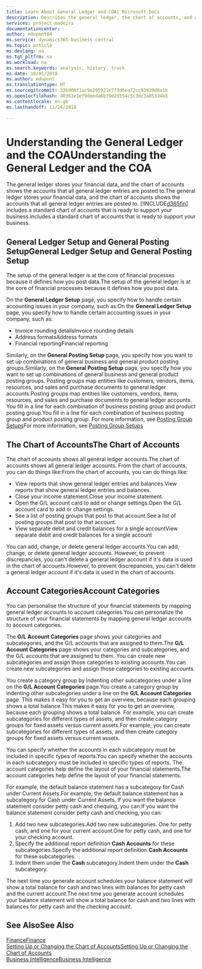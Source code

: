 ```yaml
---
title: Learn About General Ledger and COA| Microsoft Docs
description: Describes the general ledger, the chart of accounts, and account categories.
services: project-madeira
documentationcenter: 
author: edupont04
ms.service: dynamics365-business-central
ms.topic: article
ms.devlang: na
ms.tgt_pltfrm: na
ms.workload: na
ms.search.keywords: analysis, history, track
ms.date: 10/01/2018
ms.author: edupont
ms.translationtype: HT
ms.sourcegitcommit: 33b900f1ac9e295921e7f3d6ea72cc93939d8a1b
ms.openlocfilehash: 40363e1ef9deeda6b39e2d554c5c3dc3a85334b8
ms.contentlocale: en-gb
ms.lasthandoff: 11/26/2018

---
```

# <a name="understanding-the-general-ledger-and-the-coa"></a><span data-ttu-id="810cb-103">Understanding the General Ledger and the COA</span><span class="sxs-lookup"><span data-stu-id="810cb-103">Understanding the General Ledger and the COA</span></span>
<span data-ttu-id="810cb-104">The general ledger stores your financial data, and the chart of accounts shows the accounts that all general ledger entries are posted to.</span><span class="sxs-lookup"><span data-stu-id="810cb-104">The general ledger stores your financial data, and the chart of accounts shows the accounts that all general ledger entries are posted to.</span></span> [!INCLUDE[d365fin](includes/d365fin_md.md)] <span data-ttu-id="810cb-105">includes a standard chart of accounts that is ready to support your business.</span><span class="sxs-lookup"><span data-stu-id="810cb-105">includes a standard chart of accounts that is ready to support your business.</span></span>

## <a name="general-ledger-setup-and-general-posting-setup"></a><span data-ttu-id="810cb-106">General Ledger Setup and General Posting Setup</span><span class="sxs-lookup"><span data-stu-id="810cb-106">General Ledger Setup and General Posting Setup</span></span>
<span data-ttu-id="810cb-107">The setup of the general ledger is at the core of financial processes because it defines how you post data.</span><span class="sxs-lookup"><span data-stu-id="810cb-107">The setup of the general ledger is at the core of financial processes because it defines how you post data.</span></span>  

<span data-ttu-id="810cb-108">On the **General Ledger Setup** page, you specify how to handle certain accounting issues in your company, such as:</span><span class="sxs-lookup"><span data-stu-id="810cb-108">On the **General Ledger Setup** page, you specify how to handle certain accounting issues in your company, such as:</span></span>  

* <span data-ttu-id="810cb-109">Invoice rounding details</span><span class="sxs-lookup"><span data-stu-id="810cb-109">Invoice rounding details</span></span>  
* <span data-ttu-id="810cb-110">Address formats</span><span class="sxs-lookup"><span data-stu-id="810cb-110">Address formats</span></span>  
* <span data-ttu-id="810cb-111">Financial reporting</span><span class="sxs-lookup"><span data-stu-id="810cb-111">Financial reporting</span></span>  

<span data-ttu-id="810cb-112">Similarly, on the **General Posting Setup** page, you specify how you want to set up combinations of general business and general product posting groups.</span><span class="sxs-lookup"><span data-stu-id="810cb-112">Similarly, on the **General Posting Setup** page, you specify how you want to set up combinations of general business and general product posting groups.</span></span> <span data-ttu-id="810cb-113">Posting groups map entities like customers, vendors, items, resources, and sales and purchase documents to general ledger accounts.</span><span class="sxs-lookup"><span data-stu-id="810cb-113">Posting groups map entities like customers, vendors, items, resources, and sales and purchase documents to general ledger accounts.</span></span> <span data-ttu-id="810cb-114">You fill in a line for each combination of business posting group and product posting group.</span><span class="sxs-lookup"><span data-stu-id="810cb-114">You fill in a line for each combination of business posting group and product posting group.</span></span> <span data-ttu-id="810cb-115">For more information, see [Posting Group Setups](finance-posting-groups.md)</span><span class="sxs-lookup"><span data-stu-id="810cb-115">For more information, see [Posting Group Setups](finance-posting-groups.md)</span></span>  

## <a name="the-chart-of-accounts"></a><span data-ttu-id="810cb-116">The Chart of Accounts</span><span class="sxs-lookup"><span data-stu-id="810cb-116">The Chart of Accounts</span></span>
<span data-ttu-id="810cb-117">The chart of accounts shows all general ledger accounts.</span><span class="sxs-lookup"><span data-stu-id="810cb-117">The chart of accounts shows all general ledger accounts.</span></span> <span data-ttu-id="810cb-118">From the chart of accounts, you can do things like:</span><span class="sxs-lookup"><span data-stu-id="810cb-118">From the chart of accounts, you can do things like:</span></span>  

* <span data-ttu-id="810cb-119">View reports that show general ledger entries and balances.</span><span class="sxs-lookup"><span data-stu-id="810cb-119">View reports that show general ledger entries and balances.</span></span>  
* <span data-ttu-id="810cb-120">Close your income statement.</span><span class="sxs-lookup"><span data-stu-id="810cb-120">Close your income statement.</span></span>  
* <span data-ttu-id="810cb-121">Open the G/L account card to add or change settings.</span><span class="sxs-lookup"><span data-stu-id="810cb-121">Open the G/L account card to add or change settings.</span></span>  
* <span data-ttu-id="810cb-122">See a list of posting groups that post to that account.</span><span class="sxs-lookup"><span data-stu-id="810cb-122">See a list of posting groups that post to that account.</span></span>
* <span data-ttu-id="810cb-123">View separate debit and credit balances for a single account</span><span class="sxs-lookup"><span data-stu-id="810cb-123">View separate debit and credit balances for a single account</span></span>  

<span data-ttu-id="810cb-124">You can add, change, or delete general ledger accounts.</span><span class="sxs-lookup"><span data-stu-id="810cb-124">You can add, change, or delete general ledger accounts.</span></span> <span data-ttu-id="810cb-125">However, to prevent discrepancies, you can't delete a general ledger account if it's data is used in the chart of accounts.</span><span class="sxs-lookup"><span data-stu-id="810cb-125">However, to prevent discrepancies, you can't delete a general ledger account if it's data is used in the chart of accounts.</span></span>  

## <a name="account-categories"></a><span data-ttu-id="810cb-126">Account Categories</span><span class="sxs-lookup"><span data-stu-id="810cb-126">Account Categories</span></span>
<span data-ttu-id="810cb-127">You can personalise the structure of your financial statements by mapping general ledger accounts to account categories.</span><span class="sxs-lookup"><span data-stu-id="810cb-127">You can personalize the structure of your financial statements by mapping general ledger accounts to account categories.</span></span>  

<span data-ttu-id="810cb-128">The **G/L Account Categories** page shows your categories and subcategories, and the G/L accounts that are assigned to them.</span><span class="sxs-lookup"><span data-stu-id="810cb-128">The **G/L Account Categories** page shows your categories and subcategories, and the G/L accounts that are assigned to them.</span></span> <span data-ttu-id="810cb-129">You can create new subcategories and assign those categories to existing accounts.</span><span class="sxs-lookup"><span data-stu-id="810cb-129">You can create new subcategories and assign those categories to existing accounts.</span></span>  

<span data-ttu-id="810cb-130">You create a category group by indenting other subcategories under a line on the **G/L Account Categories** page.</span><span class="sxs-lookup"><span data-stu-id="810cb-130">You create a category group by indenting other subcategories under a line on the **G/L Account Categories** page.</span></span> <span data-ttu-id="810cb-131">This makes it easy for you to get an overview, because each grouping shows a total balance.</span><span class="sxs-lookup"><span data-stu-id="810cb-131">This makes it easy for you to get an overview, because each grouping shows a total balance.</span></span> <span data-ttu-id="810cb-132">For example, you can create subcategories for different types of assets, and then create category groups for fixed assets versus current assets.</span><span class="sxs-lookup"><span data-stu-id="810cb-132">For example, you can create subcategories for different types of assets, and then create category groups for fixed assets versus current assets.</span></span>  

<span data-ttu-id="810cb-133">You can specify whether the accounts in each subcategory must be included in specific types of reports.</span><span class="sxs-lookup"><span data-stu-id="810cb-133">You can specify whether the accounts in each subcategory must be included in specific types of reports.</span></span> <span data-ttu-id="810cb-134">The account categories help define the layout of your financial statements.</span><span class="sxs-lookup"><span data-stu-id="810cb-134">The account categories help define the layout of your financial statements.</span></span>  

<span data-ttu-id="810cb-135">For example, the default balance statement has a subcategory for Cash under Current Assets.</span><span class="sxs-lookup"><span data-stu-id="810cb-135">For example, the default balance statement has a subcategory for Cash under Current Assets.</span></span> <span data-ttu-id="810cb-136">If you want the balance statement consider petty cash and chequing, you can:</span><span class="sxs-lookup"><span data-stu-id="810cb-136">If you want the balance statement consider petty cash and checking, you can:</span></span>  

1. <span data-ttu-id="810cb-137">Add two new subcategories.</span><span class="sxs-lookup"><span data-stu-id="810cb-137">Add two new subcategories.</span></span> <span data-ttu-id="810cb-138">One for petty cash, and one for your current account.</span><span class="sxs-lookup"><span data-stu-id="810cb-138">One for petty cash, and one for your checking account.</span></span>  
2. <span data-ttu-id="810cb-139">Specify the additional report definition **Cash Accounts** for these subcategories.</span><span class="sxs-lookup"><span data-stu-id="810cb-139">Specify the additional report definition **Cash Accounts** for these subcategories.</span></span>  
3. <span data-ttu-id="810cb-140">Indent them under the **Cash** subcategory.</span><span class="sxs-lookup"><span data-stu-id="810cb-140">Indent them under the **Cash** subcategory.</span></span>  

<span data-ttu-id="810cb-141">The next time you generate account schedules your balance statement will show a total balance for cash and two lines with balances for petty cash and the current account.</span><span class="sxs-lookup"><span data-stu-id="810cb-141">The next time you generate account schedules your balance statement will show a total balance for cash and two lines with balances for petty cash and the checking account.</span></span>  

## <a name="see-also"></a><span data-ttu-id="810cb-142">See Also</span><span class="sxs-lookup"><span data-stu-id="810cb-142">See Also</span></span>
[<span data-ttu-id="810cb-143">Finance</span><span class="sxs-lookup"><span data-stu-id="810cb-143">Finance</span></span>](finance.md)  
[<span data-ttu-id="810cb-144">Setting Up or Changing the Chart of Accounts</span><span class="sxs-lookup"><span data-stu-id="810cb-144">Setting Up or Changing the Chart of Accounts</span></span>](finance-setup-chart-accounts.md)  
[<span data-ttu-id="810cb-145">Business Intelligence</span><span class="sxs-lookup"><span data-stu-id="810cb-145">Business Intelligence</span></span>](bi.md)  

